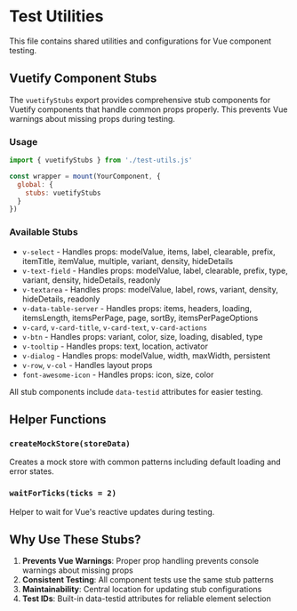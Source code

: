 # Test Utilities

This file contains shared utilities and configurations for Vue component testing.

## Vuetify Component Stubs

The `vuetifyStubs` export provides comprehensive stub components for Vuetify components that handle common props properly. This prevents Vue warnings about missing props during testing.

### Usage

```javascript
import { vuetifyStubs } from './test-utils.js'

const wrapper = mount(YourComponent, {
  global: {
    stubs: vuetifyStubs
  }
})
```

### Available Stubs

- `v-select` - Handles props: modelValue, items, label, clearable, prefix, itemTitle, itemValue, multiple, variant, density, hideDetails
- `v-text-field` - Handles props: modelValue, label, clearable, prefix, type, variant, density, hideDetails, readonly
- `v-textarea` - Handles props: modelValue, label, rows, variant, density, hideDetails, readonly
- `v-data-table-server` - Handles props: items, headers, loading, itemsLength, itemsPerPage, page, sortBy, itemsPerPageOptions
- `v-card`, `v-card-title`, `v-card-text`, `v-card-actions`
- `v-btn` - Handles props: variant, color, size, loading, disabled, type
- `v-tooltip` - Handles props: text, location, activator
- `v-dialog` - Handles props: modelValue, width, maxWidth, persistent
- `v-row`, `v-col` - Handles layout props
- `font-awesome-icon` - Handles props: icon, size, color

All stub components include `data-testid` attributes for easier testing.

## Helper Functions

### `createMockStore(storeData)`

Creates a mock store with common patterns including default loading and error states.

### `waitForTicks(ticks = 2)`

Helper to wait for Vue's reactive updates during testing.

## Why Use These Stubs?

1. **Prevents Vue Warnings**: Proper prop handling prevents console warnings about missing props
2. **Consistent Testing**: All component tests use the same stub patterns
3. **Maintainability**: Central location for updating stub configurations
4. **Test IDs**: Built-in data-testid attributes for reliable element selection
